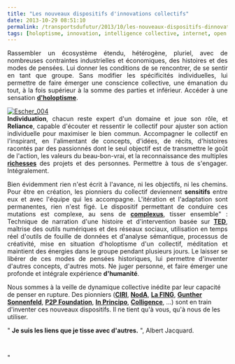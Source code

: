```yaml
---
title: "Les nouveaux dispositifs d'innovations collectifs"
date: 2013-10-29 08:51:10
permalink: /transportsdufutur/2013/10/les-nouveaux-dispositifs-dinnovations-collectifs.html
tags: [holoptisme, innovation, intelligence collective, internet, open innovation, pensée complexe, philosophie, TED]
---
```


<p style="text-align: justify">Rassembler un écosystème étendu, hétérogène, pluriel, avec de nombreuses contraintes industrielles et économiques, des histoires et des modes de pensées. Lui donner les conditions de se rencontrer, de se sentir en tant que groupe. Sans modifier les spécificités individuelles, lui permettre de faire émerger une conscience collective, une émanation du tout, à la fois supérieur à la somme des parties et inférieur. Accéder à une sensation <strong><a href="https://gabrielplassat.github.io/transportsdufutur/2011/09/transports-mobilites-quelles-sont-les-5-innovations-qui-peuvent-changer-les-comportements.html" target="_blank">d'holoptisme</a></strong>.</p> <p style="text-align: justify"> <a class="asset-img-link" href="http://aviary.blob.core.windows.net/k-mr6i2hifk4wxt1dp-13102907/20c557e5-fdac-4fe1-9d05-5b822071912a.jpg"><img alt="Escher_004" class="asset  asset-image at-xid-6a0120a66d2ad4970b019b006b7c2d970d" src="/wp-content/uploads/sites/6/old/6a0120a66d2ad4970b019b006b7c2d970d-500wi.jpg" style="margin-left: auto;margin-right: auto" title="Escher_004" /></a><br /><strong>Individuation</strong>, chacun reste expert d'un domaine et joue son rôle, et <strong>Reliance</strong>, capable d'écouter et ressentir le collectif pour ajuster son action individuelle pour maximiser le bien commun. Accompagner le collectif en l'inspirant, en l'alimentant de concepts, d'idées, de récits, d'histoires racontés par des passionnés dont le seul objectif est de transmettre le goût de l'action, les valeurs du beau-bon-vrai, et la reconnaissance des multiples <strong><a href="https://gabrielplassat.github.io/transportsdufutur/2013/05/quelles-sont-vos-vraies-richesses-.html" target="_blank">richesses</a></strong> des projets et des personnes. Permettre à tous de s'engager. Intégralement.</p> <p style="text-align: justify">Bien évidemment rien n'est écrit à l'avance, ni les objectifs, ni les chemins. Pour être en création, les pionniers du collectif deviennent <strong>sensitifs</strong> entre eux et avec l'équipe qui les accompagne. L'itération et l'adaptation sont permanentes, rien n'est figé. Le dispositif permettant de conduire ces mutations est complexe, au sens de <strong><a href="https://gabrielplassat.github.io/transportsdufutur/2011/04/metanote-tdf-11-transports-mobilites-introduction-a-la-pensee-complexe.html"" target=""_blank"">complexus</a></strong>, tisser ensemble" : Technique de narration d'une histoire et d'intervention basée sur <strong><a href=""http://www.ted.com/pages/about"" target=""_blank"">TED</a></strong>, maîtrise des outils numériques et des réseaux sociaux, utilisation en temps réel d'outils de fouille de données et d'analyse sémantique, processus de créativité, mise en situation d'holoptisme d'un collectif, méditation et maintient des énergies dans le groupe pendant plusieurs jours. Le laisser se libérer de ces modes de pensées historiques, lui permettre d'inventer d'autres concepts, d'autres mots. Ne juger personne, et faire émerger une profonde et intégrale expérience <strong>d'humanité</strong>.</p> <p style=""text-align: justify"">Nous sommes à la veille de dynamique collective inédite par leur capacité de penser en rupture. Des pionniers (<strong><a href=""http://iric.fr/"" target=""_blank"">CIRI</a></strong>, <strong><a href=""http://nod-a.com/"" target=""_blank"">NodA</a></strong>, <strong><a href=""http://fing.org/"" target=""_blank"">La FING</a></strong>, <strong><a href=""https://designingliteracy.squarespace.com/work-with-me/"" target=""_blank"">Gunther Sonnenfeld</a></strong>, <strong><a href=""http://p2pfoundation.net/Main_Page"" target=""_blank"">P2P Foundation</a></strong>, <strong><a href=""http://www.inprincipo.com/"" target=""_blank"">In Principo</a></strong>, <strong><a href=""http://colligence.fr/fr/"" target=""_blank"">Colligence</a></strong>, ...) sont en train d'inventer ces nouveaux dispositifs. Il ne tient qu'à vous, qu'à nous de les utiliser. </p> <p style=""text-align: justify"">" <strong>Je suis les liens que je tisse avec d'autres.</strong> ", Albert Jacquard.</p> <p> </p>"
